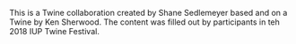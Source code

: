 This is a Twine collaboration created by Shane Sedlemeyer based and on a Twine by Ken Sherwood. The content was filled out by participants in teh 2018 IUP Twine Festival.

